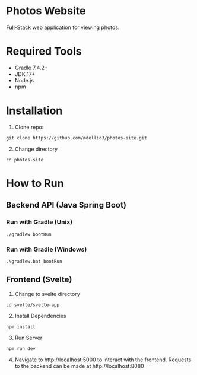 # Photos Website
Full-Stack web application for viewing photos.

# Required Tools
- Gradle 7.4.2+
- JDK 17+
- Node.js
- npm

# Installation
1. Clone repo:

```
git clone https://github.com/mdellio3/photos-site.git
```

2. Change directory
```
cd photos-site
```

# How to Run
## Backend API (Java Spring Boot)
### Run with Gradle (Unix)
```
./gradlew bootRun
```

### Run with Gradle (Windows)
```
.\gradlew.bat bootRun
```

## Frontend (Svelte)
1. Change to svelte directory
```
cd svelte/svelte-app
```

2. Install Dependencies
```
npm install
```

3. Run Server
```
npm run dev
```

4. Navigate to http://localhost:5000 to interact with the frontend. Requests to the backend can be made at http://localhost:8080
